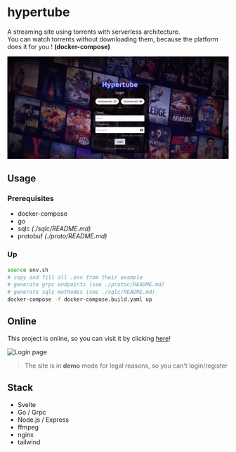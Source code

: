 # hypertube

A streaming site using torrents with serverless architecture.  
You can watch torrents without downloading them, because the platform does it for you ! __(docker-compose)__

<img src="https://raw.githubusercontent.com/trixky/hypertube/main/.demo/demo.gif" alt="Demo gif" width="600"/>

## Usage

### Prerequisites

- docker-compose
- go
- sqlc *(./sqlc/README.md)*
- protobuf *(./proto/README.md)*

### Up

```bash
source env.sh
# copy and fill all .env from their example
# generate grpc endpoints (see ./protoc/README.md)
# generate sqlc methodes (see ./sqlc/README.md)
docker-compose -f docker-compose.build.yaml up
```

## Online

This project is online, so you can visit it by clicking [here](https://hypertube.trixky.com/)!

<img src="https://raw.githubusercontent.com/trixky/hypertube/main/.demo/login.gif" alt="Login page" width="600"/>

> The site is in __demo__ mode for legal reasons, so you can't login/register

## Stack

- Svelte
- Go / Grpc
- Node.js / Express
- ffmpeg
- nginx
- tailwind
